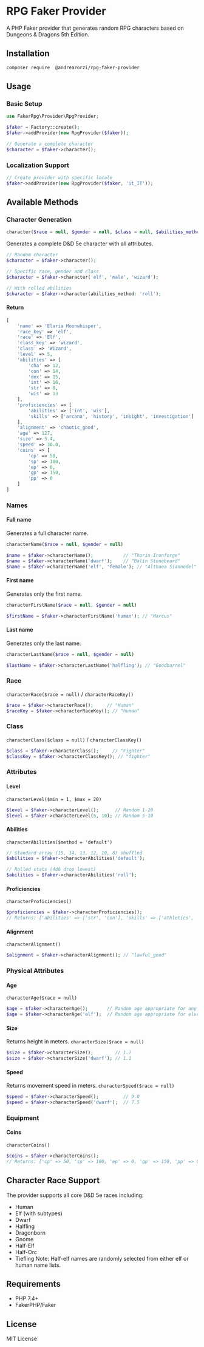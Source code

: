 # RPG Faker Provider
A PHP Faker provider that generates random RPG characters based on Dungeons & Dragons 5th Edition.

## Installation
```bash
composer require  @andreazorzi/rpg-faker-provider
```

## Usage
### Basic Setup
```php
use FakerRpg\Provider\RpgProvider;

$faker = Factory::create();
$faker->addProvider(new RpgProvider($faker));

// Generate a complete character
$character = $faker->character();
```

### Localization Support
```php
// Create provider with specific locale
$faker->addProvider(new RpgProvider($faker, 'it_IT'));
```

## Available Methods
### Character Generation
```php
character($race = null, $gender = null, $class = null, $abilities_method = 'default')
```
Generates a complete D&D 5e character with all attributes.


```php
// Random character
$character = $faker->character();

// Specific race, gender and class
$character = $faker->character('elf', 'male', 'wizard');

// With rolled abilities
$character = $faker->character(abilities_method: 'roll');
```

#### Return
```php
[
    'name' => 'Elaria Moonwhisper',
    'race_key' => 'elf',
    'race' => 'Elf',
    'class_key' => 'wizard',
    'class' => 'Wizard',
    'level' => 5,
    'abilities' => [
        'cha' => 12,
        'con' => 14,
        'dex' => 15,
        'int' => 16,
        'str' => 8,
        'wis' => 13
    ],
    'proficiencies' => [
        'abilities' => ['int', 'wis'],
        'skills' => ['arcana', 'history', 'insight', 'investigation']
    ],
    'alignment' => 'chaotic_good',
    'age' => 127,
    'size' => 5.4,
    'speed' => 30.0,
    'coins' => [
        'cp' => 50,
        'sp' => 100,
        'ep' => 0,
        'gp' => 150,
        'pp' => 0
    ]
]
```

### Names
#### Full name
Generates a full character name.
```php
characterName($race = null, $gender = null)
```

```php
$name = $faker->characterName();           // "Thorin Ironforge"
$name = $faker->characterName('dwarf');    // "Balin Stonebeard"
$name = $faker->characterName('elf', 'female'); // "Althaea Siannodel"
```

#### First name
Generates only the first name.
```php
characterFirstName($race = null, $gender = null)
```

```php
$firstName = $faker->characterFirstName('human'); // "Marcus"
```

#### Last name
Generates only the last name.
```php
characterLastName($race = null, $gender = null)
```

```php
$lastName = $faker->characterLastName('halfling'); // "Goodbarrel"
```

### Race
`characterRace($race = null)` / `characterRaceKey()`

```php
$race = $faker->characterRace();     // "Human"
$raceKey = $faker->characterRaceKey(); // "human"
```

### Class
`characterClass($class = null)` / `characterClassKey()`

```php
$class = $faker->characterClass();     // "Fighter"
$classKey = $faker->characterClassKey(); // "fighter"
```

### Attributes
#### Level
`characterLevel($min = 1, $max = 20)`

```php
$level = $faker->characterLevel();      // Random 1-20
$level = $faker->characterLevel(5, 10); // Random 5-10
```

#### Abilities
`characterAbilities($method = 'default')`

```php
// Standard array (15, 14, 13, 12, 10, 8) shuffled
$abilities = $faker->characterAbilities('default');

// Rolled stats (4d6 drop lowest)
$abilities = $faker->characterAbilities('roll');
```

#### Proficiencies
`characterProficiencies()`

```php
$proficiencies = $faker->characterProficiencies();
// Returns: ['abilities' => ['str', 'con'], 'skills' => ['athletics', 'intimidation', ...]]
```

#### Alignment
`characterAlignment()`

```php
$alignment = $faker->characterAlignment(); // "lawful_good"
```

### Physical Attributes
#### Age
`characterAge($race = null)`

```php
$age = $faker->characterAge();       // Random age appropriate for any race
$age = $faker->characterAge('elf');  // Random age appropriate for elves
```

#### Size
Returns height in meters.
`characterSize($race = null)`

```php
$size = $faker->characterSize();        // 1.7
$size = $faker->characterSize('dwarf'); // 1.1
```

#### Speed
Returns movement speed in meters.
`characterSpeed($race = null)`

```php
$speed = $faker->characterSpeed();         // 9.0
$speed = $faker->characterSpeed('dwarf');  // 7.5
```

### Equipment
#### Coins
`characterCoins()`

```php
$coins = $faker->characterCoins();
// Returns: ['cp' => 50, 'sp' => 100, 'ep' => 0, 'gp' => 150, 'pp' => 0]
```

## Character Race Support
The provider supports all core D&D 5e races including:
- Human
- Elf (with subtypes)
- Dwarf
- Halfling
- Dragonborn
- Gnome
- Half-Elf
- Half-Orc
- Tiefling
Note: Half-elf names are randomly selected from either elf or human name lists.

## Requirements
- PHP 7.4+
- FakerPHP/Faker

## License
MIT License